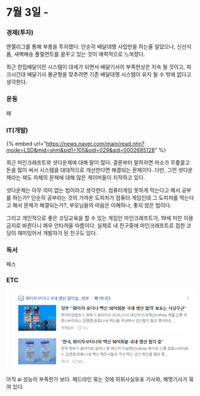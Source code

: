 # 7월 3일 -

### 경제\(투자\)

엔젤리그를 통해 부릉을 투자했다. 단순히 배달대행 사업만을 하는줄 알았으나, 신선식품, 새벽배송 풀필먼트를 꿈꾸고 있는 것이 매력적으로 느껴졌다.

최근 한집배달이란 시스템이 대세가 되면서 배달기사의 부족현상은 지속 될 것이고, 피크시간대 배달기사 불균형을 맞추려면 기존 배달대행 시스템이 유지 될 수 밖에 없다고 생각한다.

### 운동

패

### IT\(개발\)

{% embed url="https://news.naver.com/main/read.nhn?mode=LSD&mid=shm&sid1=105&oid=029&aid=0002685128" %}

최근 마인크래프트와 셧다운제에 대해 말이 많다. 결론부터 말하자면 마소가 무릎꿇고 돈을 많이 써서 시스템을 대대적으로 개선한다면 해결되는 문제이다. 다만, 그런 셧다운제라는 제도 자체의 문제에 대해 많은 게이머들이 지적하고 있다. 

셧다운제는 아무 의미 없는 법이라고 생각한다. 컴퓨터게임 못하게 막는다고 해서 공부를 하는가? 단순히 공부라는 것의 가까운 도피처가 컴퓨터 게임인데 그 도피처를 막는다고 해서 문제가 해결되는가?, 부모님들의 마음은 이해하나, 좋지 않은 법이다.

그리고 개인적으로 좋은 코딩교육을 할 수 있는 게임인 마인크래프트가, 19세 미만 이용금지로 바뀐다니 매우 안타까울 따름이다. 실제로 내 친구중에 마인크래프트로 접한 코딩이 재미있어서 개발자가 된 친구도 있다.

### 독서

패스  

### ETC

![](../.gitbook/assets/image%20%2843%29.png)

아직 ai 성능이 부족한가 보다. 헤드라인 묶는 것에 허위사실유포 기사와, 해명기사가 묶여 있다.

